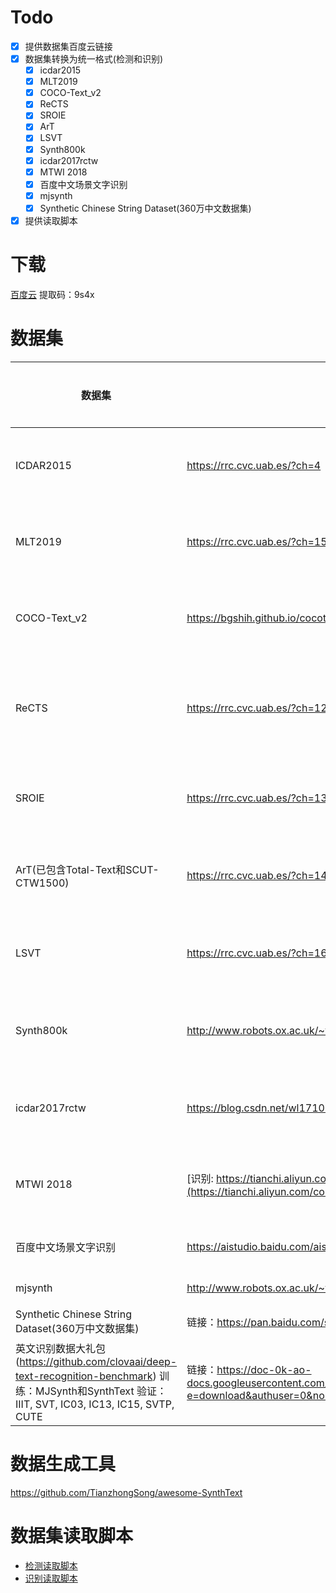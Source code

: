 # Todo

- [x] 提供数据集百度云链接
- [x] 数据集转换为统一格式(检测和识别)
    - [x] icdar2015
    - [x] MLT2019
    - [x] COCO-Text_v2
    - [x] ReCTS
    - [x] SROIE
    - [x] ArT	
    - [x] LSVT
    - [x] Synth800k
    - [x] icdar2017rctw
    - [x] MTWI 2018
    - [x] 百度中文场景文字识别
    - [x] mjsynth
    - [x] Synthetic Chinese String Dataset(360万中文数据集)
- [x] 提供读取脚本

# 下载

[百度云](https://pan.baidu.com/s/1mRepVEvMa-U4e9ThiskVXg) 提取码：9s4x 
# 数据集

| 数据集                              | 主页                                                         | 适用情况  | 数据情况                                                     | 标注形式                                                     | 说明                                                         |
| ----------------------------------- | ------------------------------------------------------------ | --------- | ------------------------------------------------------------ | ------------------------------------------------------------ | ------------------------------------------------------------ |
| ICDAR2015                           | https://rrc.cvc.uab.es/?ch=4                                 | 检测&识别 | 语言: 英文     train:1,000     test:500                      | x1, y1, x2, y2, x3, y3, x4, y4, transcription                | 坐标: x1, y1, x2, y2, x3, y3, x4,  y4     transcription : 框内的文字信息 |
| MLT2019                             | https://rrc.cvc.uab.es/?ch=15                                | 检测&识别 | 语言: 混合     train:10,000     test:10,000                  | x1,y1,x2,y2,x3,y3,x4,y4,script,transcription                 | 坐标: x1, y1, x2, y2, x3, y3, x4,  y4     script: 文字所属语言     transcription : 框内的文字信息 |
| COCO-Text_v2                        | https://bgshih.github.io/cocotext/                           | 检测&识别 | 语言: 混合     train:43,686     validation:10,000     test:10,000 | json                                                         |                                                              |
| ReCTS                               | https://rrc.cvc.uab.es/?ch=12&com=introduction               | 检测&识别 | 语言: 混合     train:20,000     test:5,000                   | {       “chars”: [         {“points”:  [x1,y1,x2,y2,x3,y3,x4,y4], “transcription” : “trans1”, "ignore":0  },         {“points”:  [x1,y1,x2,y2,x3,y3,x4,y4], “transcription” : “trans2”, " ignore ":0  }],       “lines”: [         {“points”:  [x1,y1,x2,y2,x3,y3,x4,y4] , “transcription” : “trans3”, "ignore ":0  }],     } | points: x1,y1,x2,y2,x3,y3,x4,y4       chars: 字符级别的标注     lines: 行级别的标注.      transcription : 框内的文字信息     ignore: 0:不忽略，1:忽略 |
| SROIE                               | https://rrc.cvc.uab.es/?ch=13                                | 检测&识别 | 语言: 英文     train:699     test:400                        | x1, y1, x2, y2, x3, y3, x4, y4, transcription                | 坐标: x1, y1, x2, y2, x3, y3, x4,  y4     transcription : 框内的文字信息 |
| ArT(已包含Total-Text和SCUT-CTW1500) | https://rrc.cvc.uab.es/?ch=14                                | 检测&识别 | 语言: 混合     train: 5,603     test: 4,563                  | {     “gt_1”: [  {“points”: [[x1, y1], [x2, y2], …, [xn,  yn]], “transcription” : “trans1”, “language” : “Latin”,  "illegibility": false },             {“points”: [[x1, y1],  [x2, y2], …, [xn, yn]], “transcription” : “trans2”, “language” : “Chinese”,  "illegibility": false }],     } | points:  x1,y1,x2,y2,x3,y3,x4,y4…xn,yn      transcription : 框内的文字信息     language: 语言信息     illegibility: 是否模糊 |
| LSVT                                | https://rrc.cvc.uab.es/?ch=16                                | 检测&识别 | 语言: 混合     全标注     train: 30,000     test: 20,000     只标注文本     400,000 | {     “gt_1”: [  {“points”: [[x1, y1], [x2, y2], …, [xn,  yn]], “transcription” : “trans1”, "illegibility": false },             {“points”: [[x1, y1],  [x2, y2], …, [xn, yn]], “transcription” : “trans2”, "illegibility":  false }],     } | points:  x1,y1,x2,y2,x3,y3,x4,y4…xn,yn      transcription : 框内的文字信息     illegibility: 是否模糊 |
| Synth800k                           | http://www.robots.ox.ac.uk/~vgg/data/scenetext/              | 检测&识别 | 语言: 英文     800,000                                       | imnames:      wordBB:      charBB:      txt:                 | imnames: 文件名称     wordBB: 2*4*n,每张图像内的文本框     charBB: 2*4*n,每张图像内的字符框     txt: 每张图形内的字符串 |
| icdar2017rctw                       | https://blog.csdn.net/wl1710582732/article/details/89761818  | 检测&识别 | 语言: 混合     train:8,034     test:4,229                    | x1,y1,x2,y2,x3,y3,x4,y4,<识别难易程度>,transcription         | 坐标: x1, y1, x2, y2, x3, y3, x4,  y4     transcription : 框内的文字信息 |
| MTWI 2018                           | [识别:   https://tianchi.aliyun.com/competition/entrance/231684/introduction](https://tianchi.aliyun.com/competition/entrance/231684/introduction)      [检测: https://tianchi.aliyun.com/competition/entrance/231685/introduction](https://tianchi.aliyun.com/competition/entrance/231684/introduction) | 检测&识别 | 语言: 混合     train:10,000     test:10,000                  | x1, y1, x2, y2, x3, y3, x4, y4, transcription                | 坐标: x1, y1, x2, y2, x3, y3, x4,  y4     transcription : 框内的文字信息 |
| 百度中文场景文字识别                | https://aistudio.baidu.com/aistudio/competition/detail/20    | 识别      | 语言: 混合     train:未统计     test:未统计                  | h,w,name,value                                               | h: 图片高度     w: 图片宽度     name: 图片名     value: 图片上文字 |
| mjsynth                             | http://www.robots.ox.ac.uk/~vgg/data/text/                   | 识别      | 语言: 英文     9,000,000                                     | -                                                            | -                                                            |
| Synthetic Chinese String  Dataset(360万中文数据集)   | 链接：https://pan.baidu.com/s/1jefn4Jh4jHjQdiWoanjKpQ 提取码：spyi | 识别      | 语言: 混合     300k                                          | -                                                            | -                                                            |
| 英文识别数据大礼包(https://github.com/clovaai/deep-text-recognition-benchmark) 训练：MJSynth和SynthText  验证：IIIT, SVT, IC03, IC13, IC15, SVTP, CUTE   | 链接：https://doc-0k-ao-docs.googleusercontent.com/docs/securesc/aul14ivkd6fb3ku6ruqrvsgqd5kvgm6i/f6ebtnejgai5g9ff397erk7pg30hmj8v/1592459775000/09010337040345743913/11121545197610971228/1MVBWIxsMyAGckPZdkMxdT4KO89na1Js0?e=download&authuser=0&nonce=iqdl2bhvh8ufg&user=11121545197610971228&hash=sur333fphdtk41448aj9n5od1g3u92au | 识别      | 语言: 英文                                              | -                                                            | -                                                            |

# 数据生成工具
                                                    
https://github.com/TianzhongSong/awesome-SynthText 
 
 # 数据集读取脚本
- [检测读取脚本](dataset/det.py)
- [识别读取脚本](dataset/rec.py)